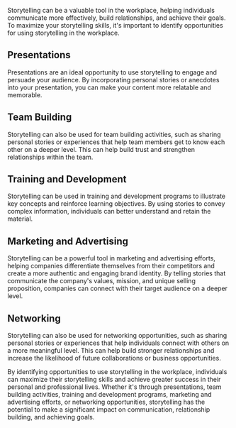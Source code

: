 
Storytelling can be a valuable tool in the workplace, helping individuals communicate more effectively, build relationships, and achieve their goals. To maximize your storytelling skills, it's important to identify opportunities for using storytelling in the workplace.

Presentations
-------------

Presentations are an ideal opportunity to use storytelling to engage and persuade your audience. By incorporating personal stories or anecdotes into your presentation, you can make your content more relatable and memorable.

Team Building
-------------

Storytelling can also be used for team building activities, such as sharing personal stories or experiences that help team members get to know each other on a deeper level. This can help build trust and strengthen relationships within the team.

Training and Development
------------------------

Storytelling can be used in training and development programs to illustrate key concepts and reinforce learning objectives. By using stories to convey complex information, individuals can better understand and retain the material.

Marketing and Advertising
-------------------------

Storytelling can be a powerful tool in marketing and advertising efforts, helping companies differentiate themselves from their competitors and create a more authentic and engaging brand identity. By telling stories that communicate the company's values, mission, and unique selling proposition, companies can connect with their target audience on a deeper level.

Networking
----------

Storytelling can also be used for networking opportunities, such as sharing personal stories or experiences that help individuals connect with others on a more meaningful level. This can help build stronger relationships and increase the likelihood of future collaborations or business opportunities.

By identifying opportunities to use storytelling in the workplace, individuals can maximize their storytelling skills and achieve greater success in their personal and professional lives. Whether it's through presentations, team building activities, training and development programs, marketing and advertising efforts, or networking opportunities, storytelling has the potential to make a significant impact on communication, relationship building, and achieving goals.
